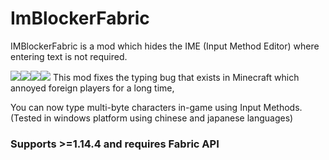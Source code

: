 # ImBlockerFabric
IMBlockerFabric is a mod which hides the IME (Input Method Editor) where entering text is not required.

![](https://img.shields.io/github/last-commit/mrjesen/ImBlockerFabric?logo=artstation&style=for-the-badge&color=9266CC)![](https://img.shields.io/github/issues/mrjesen/ImBlockerFabric?style=for-the-badge&logo=slashdot)![](https://img.shields.io/github/release/mrjesen/ImBlockerFabric?style=for-the-badge&color=00C58E&logo=ionic)![](https://img.shields.io/github/downloads/mrjesen/ImBlockerFabric/total?style=for-the-badge&logo=docusign)
This mod fixes the typing bug that exists in Minecraft which annoyed foreign players for a long time,

You can now type multi-byte characters in-game using Input Methods. (Tested in windows platform using chinese and japanese languages)


### Supports >=1.14.4 and requires Fabric API
